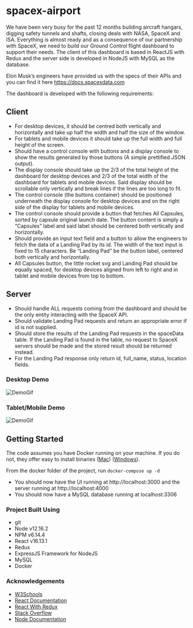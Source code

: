 # spacex-airport
We have been very busy for the past 12 months building aircraft hangars, digging safety tunnels and shafts, closing deals with NASA, SpaceX and ISA. Everything is almost ready and as a consequence of our partnership with SpaceX, we need to build our Ground Control flight dashboard to support their needs. The client of this dashboard is based in ReactJS with Redux and the server side is developed in NodeJS with MySQL as the database.

Elon Musk’s engineers have provided us with the specs of their APIs and you can find it here https://docs.spacexdata.com

The dashboard is developed with the following requirements: 

## Client

* For desktop devices, it should be centred both vertically and horizontally and take up half the width and half the size of the window.
* For tablets and mobile devices it should take up the full width and full height of the screen.
* Should have a control console with buttons and a display console to show the results generated by those buttons (A simple prettified JSON output).
* The display console should take up the 2/3 of the total height of the dashboard for desktop devices and 2/3 of the total width of the dashboard for tablets and mobile devices. Said display should be scrollable only vertically and break lines if the lines are too long to fit.
* The control console (the buttons container) should be positioned underneath the display console for desktop devices and on the right side of the display for tablets and mobile devices.
* The control console should provide a button that fetches All Capsules, sorted by capsule original launch date. The button content is simply a “Capsules” label and said label should be centered both vertically and horizontally.
* Should provide an input text field and a button to allow the engineers to fetch the data of a Landing Pad by its id. The width of the text input is fixed to 15 characters. Be “Landing Pad” be the button label, centered both vertically and horizontally.
* All Capsules button, the little rocket svg and Landing Pad should be equally spaced, for desktop devices aligned from left to right and in tablet and mobile devices from top to bottom.

## Server

* Should handle ALL requests coming from the dashboard and should be the only entity interacting with the SpaceX API.
* Should validate Landing Pad requests and return an appropriate error if id is not supplied.
* Should store the results of the Landing Pad requests in the spaceData table. If the Landing Pad is found in the table, no request to SpaceX servers should be made and the stored result should be returned instead.
* For the Landing Pad response only return id, full_name, status, location fields.

### Desktop Demo

![DemoGif](DesktopDemo.gif?raw=true "Gif")

### Tablet/Mobile Demo

![DemoGif](TabletDemo.gif?raw=true "Gif")

## Getting Started

The code assumes you have Docker running on your machine.  If you do not, they offer easy to install binaries ([Mac](https://docs.docker.com/docker-for-mac/install/)) ([Windows](https://docs.docker.com/docker-for-windows/install/)).

From the docker folder of the project, run `docker-compose up -d`
* You should now have the UI running at http://localhost:3000 and the server running at http://localhost:4000
* You should now have a MySQL database running at localhost:3306

### Project Built Using

- git
- Node v12.16.2
- NPM v6.14.4
- React v16.13.1
- Redux
- ExpressJS Framework for NodeJS
- MySQL
- Docker

### Acknowledgements

- [W3Schools](https://www.w3schools.com/)
- [React Documentation](https://reactjs.org/docs/getting-started.html)
- [React With Redux](https://react-redux.js.org/introduction/quick-start)
- [Stack Overflow](https://stackoverflow.com/)
- [Node Documentation](https://nodejs.org/docs/latest-v12.x/api/)
